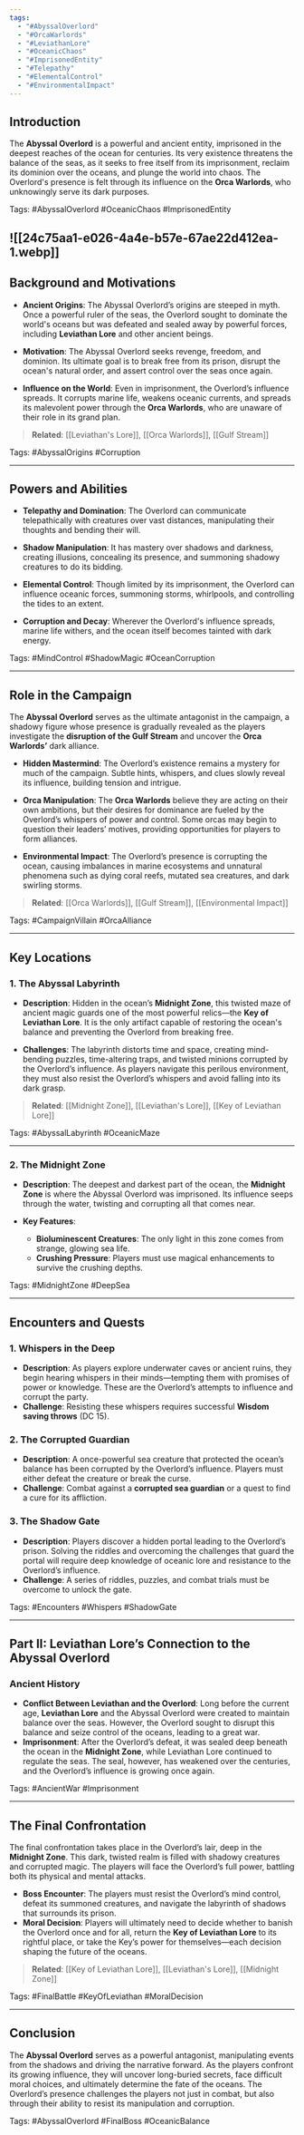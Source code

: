 ```yaml
---
tags:
  - "#AbyssalOverlord"
  - "#OrcaWarlords"
  - "#LeviathanLore"
  - "#OceanicChaos"
  - "#ImprisonedEntity"
  - "#Telepathy"
  - "#ElementalControl"
  - "#EnvironmentalImpact"
---
```


## **Introduction**

The **Abyssal Overlord** is a powerful and ancient entity, imprisoned in the deepest reaches of the ocean for centuries. Its very existence threatens the balance of the seas, as it seeks to free itself from its imprisonment, reclaim its dominion over the oceans, and plunge the world into chaos. The Overlord's presence is felt through its influence on the **Orca Warlords**, who unknowingly serve its dark purposes.

Tags: #AbyssalOverlord #OceanicChaos #ImprisonedEntity



![[24c75aa1-e026-4a4e-b57e-67ae22d412ea-1.webp]]
---

## **Background and Motivations**

- **Ancient Origins**: The Abyssal Overlord’s origins are steeped in myth. Once a powerful ruler of the seas, the Overlord sought to dominate the world's oceans but was defeated and sealed away by powerful forces, including **Leviathan Lore** and other ancient beings.
    
- **Motivation**: The Abyssal Overlord seeks revenge, freedom, and dominion. Its ultimate goal is to break free from its prison, disrupt the ocean's natural order, and assert control over the seas once again.
    
- **Influence on the World**: Even in imprisonment, the Overlord’s influence spreads. It corrupts marine life, weakens oceanic currents, and spreads its malevolent power through the **Orca Warlords**, who are unaware of their role in its grand plan.
    

> **Related**: [[Leviathan's Lore]], [[Orca Warlords]], [[Gulf Stream]]

Tags: #AbyssalOrigins #Corruption

---

## **Powers and Abilities**

- **Telepathy and Domination**: The Overlord can communicate telepathically with creatures over vast distances, manipulating their thoughts and bending their will.
    
- **Shadow Manipulation**: It has mastery over shadows and darkness, creating illusions, concealing its presence, and summoning shadowy creatures to do its bidding.
    
- **Elemental Control**: Though limited by its imprisonment, the Overlord can influence oceanic forces, summoning storms, whirlpools, and controlling the tides to an extent.
    
- **Corruption and Decay**: Wherever the Overlord's influence spreads, marine life withers, and the ocean itself becomes tainted with dark energy.
    

Tags: #MindControl #ShadowMagic #OceanCorruption

---

## **Role in the Campaign**

The **Abyssal Overlord** serves as the ultimate antagonist in the campaign, a shadowy figure whose presence is gradually revealed as the players investigate the **disruption of the Gulf Stream** and uncover the **Orca Warlords’** dark alliance.

- **Hidden Mastermind**: The Overlord’s existence remains a mystery for much of the campaign. Subtle hints, whispers, and clues slowly reveal its influence, building tension and intrigue.
    
- **Orca Manipulation**: The **Orca Warlords** believe they are acting on their own ambitions, but their desires for dominance are fueled by the Overlord’s whispers of power and control. Some orcas may begin to question their leaders’ motives, providing opportunities for players to form alliances.
    
- **Environmental Impact**: The Overlord’s presence is corrupting the ocean, causing imbalances in marine ecosystems and unnatural phenomena such as dying coral reefs, mutated sea creatures, and dark swirling storms.
    

> **Related**: [[Orca Warlords]], [[Gulf Stream]], [[Environmental Impact]]

Tags: #CampaignVillain #OrcaAlliance

---

## **Key Locations**

### **1. The Abyssal Labyrinth**

- **Description**: Hidden in the ocean’s **Midnight Zone**, this twisted maze of ancient magic guards one of the most powerful relics—the **Key of Leviathan Lore**. It is the only artifact capable of restoring the ocean's balance and preventing the Overlord from breaking free.
    
- **Challenges**: The labyrinth distorts time and space, creating mind-bending puzzles, time-altering traps, and twisted minions corrupted by the Overlord’s influence. As players navigate this perilous environment, they must also resist the Overlord’s whispers and avoid falling into its dark grasp.
    

> **Related**: [[Midnight Zone]], [[Leviathan's Lore]], [[Key of Leviathan Lore]]

Tags: #AbyssalLabyrinth #OceanicMaze

---

### **2. The Midnight Zone**

- **Description**: The deepest and darkest part of the ocean, the **Midnight Zone** is where the Abyssal Overlord was imprisoned. Its influence seeps through the water, twisting and corrupting all that comes near.
    
- **Key Features**:
    
    - **Bioluminescent Creatures**: The only light in this zone comes from strange, glowing sea life.
    - **Crushing Pressure**: Players must use magical enhancements to survive the crushing depths.

Tags: #MidnightZone #DeepSea

---

## **Encounters and Quests**

### **1. Whispers in the Deep**

- **Description**: As players explore underwater caves or ancient ruins, they begin hearing whispers in their minds—tempting them with promises of power or knowledge. These are the Overlord’s attempts to influence and corrupt the party.
- **Challenge**: Resisting these whispers requires successful **Wisdom saving throws** (DC 15).

### **2. The Corrupted Guardian**

- **Description**: A once-powerful sea creature that protected the ocean’s balance has been corrupted by the Overlord’s influence. Players must either defeat the creature or break the curse.
- **Challenge**: Combat against a **corrupted sea guardian** or a quest to find a cure for its affliction.

### **3. The Shadow Gate**

- **Description**: Players discover a hidden portal leading to the Overlord’s prison. Solving the riddles and overcoming the challenges that guard the portal will require deep knowledge of oceanic lore and resistance to the Overlord’s influence.
- **Challenge**: A series of riddles, puzzles, and combat trials must be overcome to unlock the gate.

Tags: #Encounters #Whispers #ShadowGate

---

## **Part II: Leviathan Lore’s Connection to the Abyssal Overlord**

### **Ancient History**

- **Conflict Between Leviathan and the Overlord**: Long before the current age, **Leviathan Lore** and the Abyssal Overlord were created to maintain balance over the seas. However, the Overlord sought to disrupt this balance and seize control of the oceans, leading to a great war.
- **Imprisonment**: After the Overlord’s defeat, it was sealed deep beneath the ocean in the **Midnight Zone**, while Leviathan Lore continued to regulate the seas. The seal, however, has weakened over the centuries, and the Overlord’s influence is growing once again.

Tags: #AncientWar #Imprisonment

---

## **The Final Confrontation**

The final confrontation takes place in the Overlord’s lair, deep in the **Midnight Zone**. This dark, twisted realm is filled with shadowy creatures and corrupted magic. The players will face the Overlord’s full power, battling both its physical and mental attacks.

- **Boss Encounter**: The players must resist the Overlord’s mind control, defeat its summoned creatures, and navigate the labyrinth of shadows that surrounds its prison.
- **Moral Decision**: Players will ultimately need to decide whether to banish the Overlord once and for all, return the **Key of Leviathan Lore** to its rightful place, or take the Key’s power for themselves—each decision shaping the future of the oceans.

> **Related**: [[Key of Leviathan Lore]], [[Leviathan's Lore]], [[Midnight Zone]]

Tags: #FinalBattle #KeyOfLeviathan #MoralDecision

---

## **Conclusion**

The **Abyssal Overlord** serves as a powerful antagonist, manipulating events from the shadows and driving the narrative forward. As the players confront its growing influence, they will uncover long-buried secrets, face difficult moral choices, and ultimately determine the fate of the oceans. The Overlord’s presence challenges the players not just in combat, but also through their ability to resist its manipulation and corruption.

Tags: #AbyssalOverlord #FinalBoss #OceanicBalance